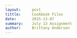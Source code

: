 ```yaml
---
layout:		post
tittle:		Cookbook Files
date:		2015-13-07
summary:	July 13 Assignment
author:		Brittany Anderson
---
```


